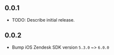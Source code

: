 ## 0.0.1

* TODO: Describe initial release.


## 0.0.2

- Bump iOS Zendesk SDK version `5.3.0` ~> `6.0.0`